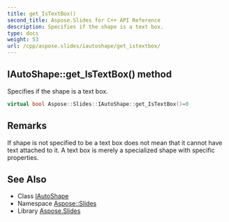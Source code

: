 ```yaml
---
title: get_IsTextBox()
second_title: Aspose.Slides for C++ API Reference
description: Specifies if the shape is a text box.
type: docs
weight: 53
url: /cpp/aspose.slides/iautoshape/get_istextbox/
---
```

## IAutoShape::get_IsTextBox() method


Specifies if the shape is a text box.

```cpp
virtual bool Aspose::Slides::IAutoShape::get_IsTextBox()=0
```

## Remarks


If shape is not specified to be a text box does not mean that it cannot have text attached to it. A text box is merely a specialized shape with specific properties. 
## See Also

* Class [IAutoShape](./)
* Namespace [Aspose::Slides](../)
* Library [Aspose.Slides](../../)